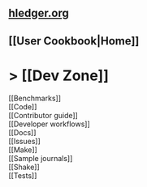 ## [hledger.org](http://hledger.org)

## [[User Cookbook|Home]]

# > [[Dev Zone]]

[[Benchmarks]]  
[[Code]]  
[[Contributor guide]]  
[[Developer workflows]]  
[[Docs]]  
[[Issues]]  
[[Make]]  
[[Sample journals]]  
[[Shake]]  
[[Tests]]  
